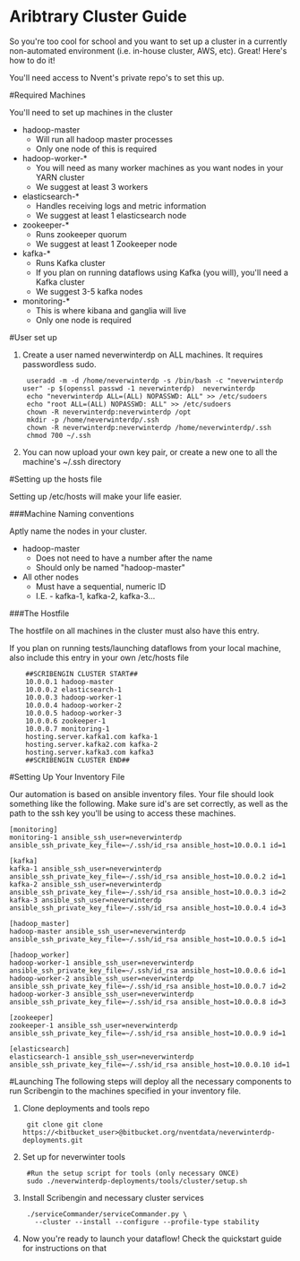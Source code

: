Aribtrary Cluster Guide
=======================

So you're too cool for school and you want to set up a cluster in a currently non-automated environment (i.e. in-house cluster, AWS, etc).  Great! Here's how to do it!

You'll need access to Nvent's private repo's to set this up.


#Required Machines

You'll need to set up machines in the cluster

- hadoop-master
  - Will run all hadoop master processes
  - Only one node of this is required
- hadoop-worker-*
  - You will need as many worker machines as you want nodes in your YARN cluster
  - We suggest at least 3 workers
- elasticsearch-*
  - Handles receiving logs and metric information
  - We suggest at least 1 elasticsearch node
- zookeeper-*
  - Runs zookeeper quorum
  - We suggest at least 1 Zookeeper node
- kafka-*
  - Runs Kafka cluster
  - If you plan on running dataflows using Kafka (you will), you'll need a Kafka cluster
  - We suggest 3-5 kafka nodes
- monitoring-*
  - This is where kibana and ganglia will live
  - Only one node is required

#User set up

1. Create a user named neverwinterdp on ALL machines.  It requires passwordless sudo.

        useradd -m -d /home/neverwinterdp -s /bin/bash -c "neverwinterdp user" -p $(openssl passwd -1 neverwinterdp)  neverwinterdp 
        echo "neverwinterdp ALL=(ALL) NOPASSWD: ALL" >> /etc/sudoers 
        echo "root ALL=(ALL) NOPASSWD: ALL" >> /etc/sudoers 
        chown -R neverwinterdp:neverwinterdp /opt  
        mkdir -p /home/neverwinterdp/.ssh 
        chown -R neverwinterdp:neverwinterdp /home/neverwinterdp/.ssh
        chmod 700 ~/.ssh
        

2. You can now upload your own key pair, or create a new one to all the machine's ~/.ssh directory

#Setting up the hosts file

Setting up /etc/hosts will make your life easier.

###Machine Naming conventions
  
  Aptly name the nodes in your cluster.  
  - hadoop-master
    - Does not need to have a number after the name
    - Should only be named "hadoop-master"
  - All other nodes
    - Must have a sequential, numeric ID
    - I.E. - kafka-1, kafka-2, kafka-3...

###The Hostfile

The hostfile on all machines in the cluster must also have this entry.  

If you plan on running tests/launching dataflows from your local machine, also include this entry in your own /etc/hosts file

        ##SCRIBENGIN CLUSTER START##
        10.0.0.1 hadoop-master
        10.0.0.2 elasticsearch-1 
        10.0.0.3 hadoop-worker-1
        10.0.0.4 hadoop-worker-2
        10.0.0.5 hadoop-worker-3
        10.0.0.6 zookeeper-1 
        10.0.0.7 monitoring-1
        hosting.server.kafka1.com kafka-1
        hosting.server.kafka2.com kafka-2
        hosting.server.kafka3.com kafka3
        ##SCRIBENGIN CLUSTER END##





#Setting Up Your Inventory File

Our automation is based on ansible inventory files.  Your file should look something like the following.  Make sure id's are set correctly, as well as the path to the ssh key you'll be using to access these machines.

```
[monitoring]
monitoring-1 ansible_ssh_user=neverwinterdp ansible_ssh_private_key_file=~/.ssh/id_rsa ansible_host=10.0.0.1 id=1

[kafka]
kafka-1 ansible_ssh_user=neverwinterdp ansible_ssh_private_key_file=~/.ssh/id_rsa ansible_host=10.0.0.2 id=1
kafka-2 ansible_ssh_user=neverwinterdp ansible_ssh_private_key_file=~/.ssh/id_rsa ansible_host=10.0.0.3 id=2
kafka-3 ansible_ssh_user=neverwinterdp ansible_ssh_private_key_file=~/.ssh/id_rsa ansible_host=10.0.0.4 id=3

[hadoop_master]
hadoop-master ansible_ssh_user=neverwinterdp ansible_ssh_private_key_file=~/.ssh/id_rsa ansible_host=10.0.0.5 id=1

[hadoop_worker]
hadoop-worker-1 ansible_ssh_user=neverwinterdp ansible_ssh_private_key_file=~/.ssh/id_rsa ansible_host=10.0.0.6 id=1
hadoop-worker-2 ansible_ssh_user=neverwinterdp ansible_ssh_private_key_file=~/.ssh/id_rsa ansible_host=10.0.0.7 id=2
hadoop-worker-3 ansible_ssh_user=neverwinterdp ansible_ssh_private_key_file=~/.ssh/id_rsa ansible_host=10.0.0.8 id=3

[zookeeper]
zookeeper-1 ansible_ssh_user=neverwinterdp ansible_ssh_private_key_file=~/.ssh/id_rsa ansible_host=10.0.0.9 id=1

[elasticsearch]
elasticsearch-1 ansible_ssh_user=neverwinterdp ansible_ssh_private_key_file=~/.ssh/id_rsa ansible_host=10.0.0.10 id=1
```


#Launching
The following steps will deploy all the necessary components to run Scribengin to the machines specified in your inventory file.

1. Clone deployments and tools repo
        
        git clone git clone https://<bitbucket_user>@bitbucket.org/nventdata/neverwinterdp-deployments.git

2. Set up for neverwinter tools
        
        #Run the setup script for tools (only necessary ONCE)
        sudo ./neverwinterdp-deployments/tools/cluster/setup.sh


3. Install Scribengin and necessary cluster services
        
        ./serviceCommander/serviceCommander.py \ 
          --cluster --install --configure --profile-type stability

4. Now you're ready to launch your dataflow!  Check the quickstart guide for instructions on that

